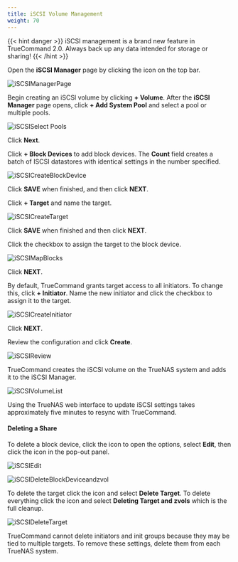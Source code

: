 ```yaml
---
title: iSCSI Volume Management
weight: 70
---
```


{{< hint danger >}}
iSCSI management is a brand new feature in TrueCommand 2.0. 
Always back up any data intended for storage or sharing!
{{< /hint >}}

Open the **iSCSI Manager** page by clicking the <mat-icon role="img" fontset="mdi" fonticon="mdi-database" class="mat-icon mdi mdi-database mat-icon-no-color" aria-hidden="true"></mat-icon> icon on the top bar.

![iSCSIManagerPage](/images/TrueCommand/2.1/iSCSIManagerPage.png "iSCSI Manager Page")

Begin creating an iSCSI volume by clicking **+ Volume**.
After the **iSCSI Manager** page opens, click **+ Add System Pool** and select a pool or multiple pools.

![iSCSISelect Pools](/images/TrueCommand/2.1/iSCSISelectPools.png "iSCSI Select Pools")

Click **Next**.

Click **+ Block Devices** to add block devices.
The **Count** field creates a batch of ISCSI datastores with identical settings in the number specified.

![iSCSICreateBlockDevice](/images/TrueCommand/2.1/iSCSICreateBlockDevice.png "iSCSI Create Block Device")

Click **SAVE** when finished, and then click **NEXT**.

Click **+ Target** and name the target.  

![iSCSICreateTarget](/images/TrueCommand/2.1/iSCSICreateTarget.png "iSCSI Create Target")

Click **SAVE** when finished and then click **NEXT**.

Click the checkbox to assign the target to the block device.

![iSCSIMapBlocks](/images/TrueCommand/2.1/iSCSIMapBlocks.png "iSCSI Map Blocks")

Click **NEXT**.

By default, TrueCommand grants target access to all initiators.
To change this, click **+ Initiator**.
Name the new initiator and click the checkbox to assign it to the target.

![iSCSICreateInitiator](/images/TrueCommand/2.1/iSCSICreateInitiator.png "iSCSICreateInitiator")

Click **NEXT**.

Review the configuration and click **Create**.

![iSCSIReview](/images/TrueCommand/2.1/iSCSIReview.png "iSCSIReview")

TrueCommand creates the iSCSI volume on the TrueNAS system and adds it to the iSCSI Manager.

![iSCSIVolumeList](/images/TrueCommand/2.1/iSCSIVolumeList.png "iSCSIVolumeList")

Using the TrueNAS web interface to update iSCSI settings takes approximately five minutes to resync with TrueCommand.

#### Deleting a Share

To delete a block device, click the <i class="fa fa-ellipsis-v" aria-hidden="true" title="Options"></i> icon to open the options, select **Edit**, then click the <i class="fa fa-ellipsis-v" aria-hidden="true" title="Options"></i> icon in the pop-out panel.

![iSCSIEdit](/images/TrueCommand/2.1/iSCSIEdit.png "iSCSIEdit")

![iSCSIDeleteBlockDeviceandzvol](/images/TrueCommand/2.0/iSCSIDeleteBlockDeviceandzvol.png "iSCSI Delete Block Device and zvol")

To delete the target click the <i class="fa fa-ellipsis-v" aria-hidden="true" title="Options"></i> icon and select **Delete Target**.
To delete everything click the <i class="fa fa-ellipsis-v" aria-hidden="true" title="Options"></i> icon and select **Deleting Target and zvols** which is the full cleanup.

![iSCSIDeleteTarget](/images/TrueCommand/2.1/iSCSIDeleteTarget.png "iSCSIDeleteTarget")

TrueCommand cannot delete initiators and init groups because they may be tied to multiple targets.
To remove these settings, delete them from each TrueNAS system.
